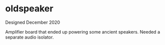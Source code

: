 # oldspeaker

Designed December 2020

Amplifier board that ended up powering some ancient speakers. Needed a separate audio isolator.
